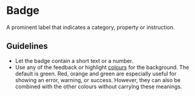 <!-- @license CC0-1.0 -->

# Badge

A prominent label that indicates a category, property or instruction.

## Guidelines

- Let the badge contain a short text or a number.
- Use any of the feedback or highlight [colours](/docs/brand-design-tokens-colour--docs) for the background.
  The default is green.
  Red, orange and green are especially useful for showing an error, warning, or success.
  However, they can also be combined with the other colours without carrying these meanings.
